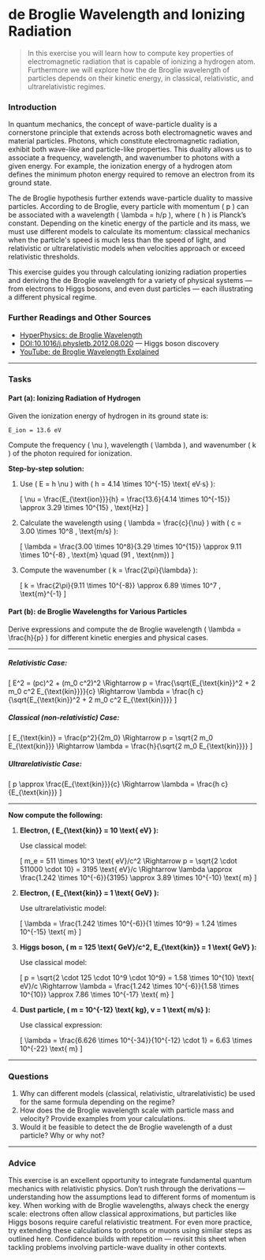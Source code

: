<!---
{
  "id": "077e7849-3a02-4e7d-bdc9-c7ad443784fd",
  "depends_on": [],
  "author": "Stephan Bökelmann",
  "first_used": "2025-04-11",
  "keywords": ["quantum mechanics", "de-Broglie wavelength", "ionization energy", "relativistic physics", "wave-particle duality"]
}
-->

# de Broglie Wavelength and Ionizing Radiation

> In this exercise you will learn how to compute key properties of electromagnetic radiation that is capable of ionizing a hydrogen atom. Furthermore we will explore how the de Broglie wavelength of particles depends on their kinetic energy, in classical, relativistic, and ultrarelativistic regimes.

### Introduction

In quantum mechanics, the concept of wave-particle duality is a cornerstone principle that extends across both electromagnetic waves and material particles. Photons, which constitute electromagnetic radiation, exhibit both wave-like and particle-like properties. This duality allows us to associate a frequency, wavelength, and wavenumber to photons with a given energy. For example, the ionization energy of a hydrogen atom defines the minimum photon energy required to remove an electron from its ground state.

The de Broglie hypothesis further extends wave-particle duality to massive particles. According to de Broglie, every particle with momentum \( p \) can be associated with a wavelength \( \lambda = h/p \), where \( h \) is Planck’s constant. Depending on the kinetic energy of the particle and its mass, we must use different models to calculate its momentum: classical mechanics when the particle's speed is much less than the speed of light, and relativistic or ultrarelativistic models when velocities approach or exceed relativistic thresholds.

This exercise guides you through calculating ionizing radiation properties and deriving the de Broglie wavelength for a variety of physical systems — from electrons to Higgs bosons, and even dust particles — each illustrating a different physical regime.

### Further Readings and Other Sources

- [HyperPhysics: de Broglie Wavelength](http://hyperphysics.phy-astr.gsu.edu/hbase/quantum/debrog.html)
- [DOI:10.1016/j.physletb.2012.08.020](https://doi.org/10.1016/j.physletb.2012.08.020) — Higgs boson discovery
- [YouTube: de Broglie Wavelength Explained](https://www.youtube.com/watch?v=TItdkDdldvU)

---

### Tasks

#### Part (a): Ionizing Radiation of Hydrogen

Given the ionization energy of hydrogen in its ground state is:

```
E_ion = 13.6 eV
```

Compute the frequency \( \nu \), wavelength \( \lambda \), and wavenumber \( k \) of the photon required for ionization.

**Step-by-step solution:**

1. Use \( E = h \nu \) with \( h = 4.14 \times 10^{-15} \text{ eV·s} \):

   \[
   \nu = \frac{E_{\text{ion}}}{h} = \frac{13.6}{4.14 \times 10^{-15}} \approx 3.29 \times 10^{15} \, \text{Hz}
   \]

2. Calculate the wavelength using \( \lambda = \frac{c}{\nu} \) with \( c = 3.00 \times 10^8 \, \text{m/s} \):

   \[
   \lambda = \frac{3.00 \times 10^8}{3.29 \times 10^{15}} \approx 9.11 \times 10^{-8} \, \text{m} \quad (91 \, \text{nm})
   \]

3. Compute the wavenumber \( k = \frac{2\pi}{\lambda} \):

   \[
   k = \frac{2\pi}{9.11 \times 10^{-8}} \approx 6.89 \times 10^7 \, \text{m}^{-1}
   \]

#### Part (b): de Broglie Wavelengths for Various Particles

Derive expressions and compute the de Broglie wavelength \( \lambda = \frac{h}{p} \) for different kinetic energies and physical cases.

---

##### Relativistic Case:

\[
E^2 = (pc)^2 + (m_0 c^2)^2 \Rightarrow p = \frac{\sqrt{E_{\text{kin}}^2 + 2 m_0 c^2 E_{\text{kin}}}}{c}
\Rightarrow \lambda = \frac{h c}{\sqrt{E_{\text{kin}}^2 + 2 m_0 c^2 E_{\text{kin}}}}
\]

##### Classical (non-relativistic) Case:

\[
E_{\text{kin}} = \frac{p^2}{2m_0} \Rightarrow p = \sqrt{2 m_0 E_{\text{kin}}} \Rightarrow \lambda = \frac{h}{\sqrt{2 m_0 E_{\text{kin}}}}
\]

##### Ultrarelativistic Case:

\[
p \approx \frac{E_{\text{kin}}}{c} \Rightarrow \lambda = \frac{h c}{E_{\text{kin}}}
\]

---

**Now compute the following:**

1. **Electron, \( E_{\text{kin}} = 10 \text{ eV} \):**

   Use classical model:

   \[
   m_e = 511 \times 10^3 \text{ eV}/c^2 \Rightarrow p = \sqrt{2 \cdot 511000 \cdot 10} = 3195 \text{ eV}/c
   \Rightarrow \lambda \approx \frac{1.242 \times 10^{-6}}{3195} \approx 3.89 \times 10^{-10} \text{ m}
   \]

2. **Electron, \( E_{\text{kin}} = 1 \text{ GeV} \):**

   Use ultrarelativistic model:

   \[
   \lambda = \frac{1.242 \times 10^{-6}}{1 \times 10^9} = 1.24 \times 10^{-15} \text{ m}
   \]

3. **Higgs boson, \( m = 125 \text{ GeV}/c^2, E_{\text{kin}} = 1 \text{ GeV} \):**

   Use classical model:

   \[
   p = \sqrt{2 \cdot 125 \cdot 10^9 \cdot 10^9} = 1.58 \times 10^{10} \text{ eV}/c
   \Rightarrow \lambda = \frac{1.242 \times 10^{-6}}{1.58 \times 10^{10}} \approx 7.86 \times 10^{-17} \text{ m}
   \]

4. **Dust particle, \( m = 10^{-12} \text{ kg}, v = 1 \text{ m/s} \):**

   Use classical expression:

   \[
   \lambda = \frac{6.626 \times 10^{-34}}{10^{-12} \cdot 1} = 6.63 \times 10^{-22} \text{ m}
   \]

---

### Questions

1. Why can different models (classical, relativistic, ultrarelativistic) be used for the same formula depending on the regime?
2. How does the de Broglie wavelength scale with particle mass and velocity? Provide examples from your calculations.
3. Would it be feasible to detect the de Broglie wavelength of a dust particle? Why or why not?

---

### Advice

This exercise is an excellent opportunity to integrate fundamental quantum mechanics with relativistic physics. Don’t rush through the derivations — understanding how the assumptions lead to different forms of momentum is key. When working with de Broglie wavelengths, always check the energy scale: electrons often allow classical approximations, but particles like Higgs bosons require careful relativistic treatment. For even more practice, try extending these calculations to protons or muons using similar steps as outlined here. Confidence builds with repetition — revisit this sheet when tackling problems involving particle-wave duality in other contexts.